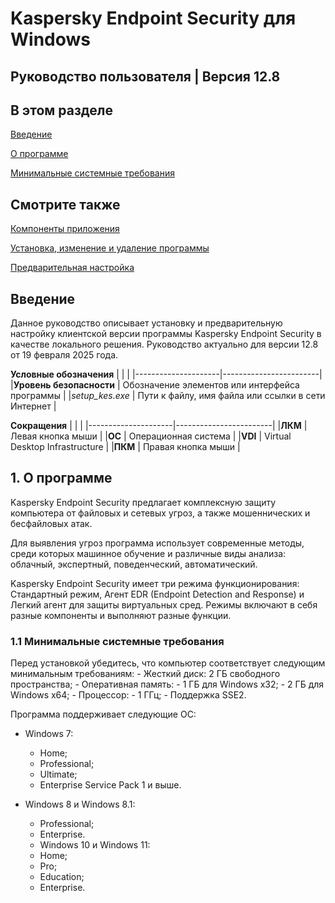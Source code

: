 # Kaspersky Endpoint Security для Windows
## Руководство пользователя | Версия 12.8

## В этом разделе
[Введение](#intro)

[О программе](#1)

[Минимальные системные требования](#1.1)

## Смотрите также

[Компоненты приложения](Components.md)

[Установка, изменение и удаление программы](Installation.md)

[Предварительная настройка](Installation.md)

<h2 id="intro">Введение</h2>

Данное руководство описывает установку и предварительную настройку клиентской версии программы Kaspersky Endpoint Security в качестве локального решения. Руководство актуально для версии 12.8 от 19 февраля 2025 года.

**Условные обозначения**
|                     |                        |
|---------------------|------------------------|
|**Уровень безопасности** | Обозначение элементов или интерфейса программы     |
|*setup_kes.exe*          | Пути к файлу, имя файла или ссылки в сети Интернет |


**Сокращения**
|                     |                        |
|---------------------|------------------------|
|**ЛКМ** | Левая кнопка мыши     |
|**ОС**  | Операционная система  |
|**VDI**     | Virtual Desktop Infrastructure      |
|**ПКМ**   | Правая кнопка мыши                    |

<h2 id="1">1. О программе</h2>

Kaspersky Endpoint Security предлагает комплексную защиту компьютера от файловых и сетевых угроз, а также мошеннических и бесфайловых атак.

Для выявления угроз программа использует современные методы, среди которых машинное обучение и различные виды анализа: облачный, экспертный, поведенческий, автоматический. 

Kaspersky Endpoint Security имеет три режима функционирования: Стандартный режим, Агент EDR (Endpoint Detection and Response) и Легкий агент для защиты виртуальных сред. Режимы включают в себя разные компоненты и выполняют разные функции.

<h3 id="1.1"> 1.1 Минимальные системные требования</h3>
Перед установкой убедитесь, что компьютер соответствует следующим минимальным требованиям:
- Жесткий диск: 2 ГБ свободного пространства;
- Оперативная память:
- 1 ГБ для Windows x32;
- 2 ГБ для Windows x64;
- Процессор:
- 1 ГГц;
- Поддержка SSE2.

Программа поддерживает следующие ОС:
* Windows 7:
    + Home;
    + Professional;
    + Ultimate;
    + Enterprise Service Pack 1 и выше.

* Windows 8 и Windows 8.1:
    + Professional;
    + Enterprise.
    +  Windows 10 и Windows 11:
    + Home;
    + Pro;
    + Education;
    + Enterprise.
